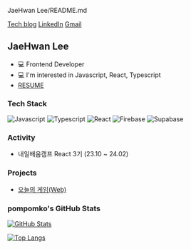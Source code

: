 JaeHwan Lee/README.md

[Tech blog](링크) [LinkedIn](링크) [Gmail](링크)

## JaeHwan Lee

* 💻 Frontend Developer
* 💻 I'm interested in Javascript, React, Typescript
* [RESUME](https://www.notion.so/JaeHwan-Lee-d1588f64126f4b7aa249851a09553e29)

### Tech Stack

![Javascript](https://img.shields.io/badge/-JavaScript-F7DF1E?style=flat-square&logo=JavaScript&logoColor=black) ![Typescript](https://img.shields.io/badge/-TypeScript-3178C6?style=flat-square&logo=TypeScript&logoColor=white) ![React](https://img.shields.io/badge/-React-61DAFB?style=flat-square&logo=React&logoColor=black) ![Firebase](https://img.shields.io/badge/-Firebase-FFCA28?style=flat-square&logo=Firebase&logoColor=black) 
![Supabase](https://img.shields.io/badge/-Supabase-3FCF8E?style=flat-square&logo=Supabase&logoColor=black) 



### Activity

* 내일배움캠프 React 3기 (23.10 ~ 24.02)

### Projects

* [오늘의 게임(Web)](https://todaygames-5mok.vercel.app/)


### pompomko's GitHub Stats

[![GitHub Stats](https://github-readme-stats.vercel.app/api?pompomko=diyeonj&show_icons=true&theme=radical)](https://github.com/pompomko/github-readme-stats)

[![Top Langs](https://github-readme-stats.vercel.app/api/top-langs/?pompomko=diyeonj&layout=compact)](https://github.com/pompomko/github-readme-stats)

